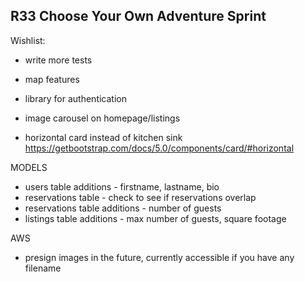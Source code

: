 ## R33 Choose Your Own Adventure Sprint

Wishlist:
- write more tests
- map features
- library for authentication
- image carousel on homepage/listings

- horizontal card instead of kitchen sink https://getbootstrap.com/docs/5.0/components/card/#horizontal

MODELS
- users table additions - firstname, lastname, bio
- reservations table - check to see if reservations overlap
- reservations table additions - number of guests
- listings table additions - max number of guests, square footage

AWS
- presign images in the future, currently accessible if you have any filename
